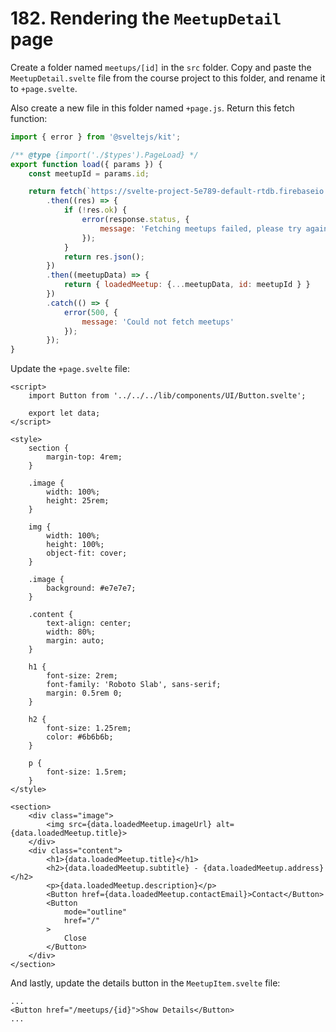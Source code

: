 # 182. Rendering the `MeetupDetail` page

Create a folder named `meetups/[id]` in the `src` folder.
Copy and paste the `MeetupDetail.svelte` file from the course project to this folder, and rename it to `+page.svelte`.

Also create a new file in this folder named `+page.js`.
Return this fetch function:

```js
import { error } from '@sveltejs/kit';

/** @type {import('./$types').PageLoad} */
export function load({ params }) {
    const meetupId = params.id;

    return fetch(`https://svelte-project-5e789-default-rtdb.firebaseio.com/meetups/${meetupId}.json`)
        .then((res) => {
            if (!res.ok) {
                error(response.status, {
					message: 'Fetching meetups failed, please try again later!'
				});
            }
            return res.json();
        })
        .then((meetupData) => {
            return { loadedMeetup: {...meetupData, id: meetupId } }
        })
        .catch(() => {
            error(500, {
				message: 'Could not fetch meetups'
			});
        });
}
```

Update the `+page.svelte` file:

```svelte
<script>
    import Button from '../../../lib/components/UI/Button.svelte';

    export let data;
</script>

<style>
    section {
        margin-top: 4rem;
    }

    .image {
        width: 100%;
        height: 25rem;
    }

    img {
        width: 100%;
        height: 100%;
        object-fit: cover;
    }

    .image {
        background: #e7e7e7;
    }

    .content {
        text-align: center;
        width: 80%;
        margin: auto;
    }

    h1 {
        font-size: 2rem;
        font-family: 'Roboto Slab', sans-serif;
        margin: 0.5rem 0;
    }

    h2 {
        font-size: 1.25rem;
        color: #6b6b6b;
    }

    p {
        font-size: 1.5rem;
    }
</style>

<section>
    <div class="image">
        <img src={data.loadedMeetup.imageUrl} alt={data.loadedMeetup.title}>
    </div>
    <div class="content">
        <h1>{data.loadedMeetup.title}</h1>
        <h2>{data.loadedMeetup.subtitle} - {data.loadedMeetup.address}</h2>
        <p>{data.loadedMeetup.description}</p>
        <Button href={data.loadedMeetup.contactEmail}>Contact</Button>
        <Button
            mode="outline"
            href="/"
        >
            Close
        </Button>
    </div>
</section>
```

And lastly, update the details button in the `MeetupItem.svelte` file:

```svelte
...
<Button href="/meetups/{id}">Show Details</Button>
...
```

